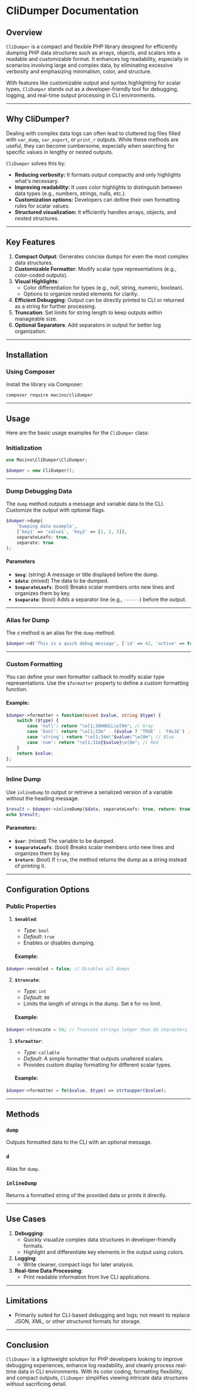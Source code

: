 # **CliDumper Documentation**

## **Overview**

`CliDumper` is a compact and flexible PHP library designed for efficiently dumping PHP data structures such as arrays, objects, and scalars into a readable and customizable format. It enhances log readability, especially in scenarios involving large and complex data, by eliminating excessive verbosity and emphasizing minimalism, color, and structure.

With features like customizable output and syntax highlighting for scalar types, `CliDumper` stands out as a developer-friendly tool for debugging, logging, and real-time output processing in CLI environments.

---

## **Why CliDumper?**

Dealing with complex data logs can often lead to cluttered log files filled with `var_dump`, `var_export`, or `print_r` outputs. While these methods are useful, they can become cumbersome, especially when searching for specific values in lengthy or nested outputs.

`CliDumper` solves this by:
- **Reducing verbosity:** It formats output compactly and only highlights what's necessary.
- **Improving readability:** It uses color highlights to distinguish between data types (e.g., numbers, strings, nulls, etc.).
- **Customization options:** Developers can define their own formatting rules for scalar values.
- **Structured visualization:** It efficiently handles arrays, objects, and nested structures.

---

## **Key Features**

1. **Compact Output**: Generates concise dumps for even the most complex data structures.
2. **Customizable Formatter**: Modify scalar type representations (e.g., color-coded outputs).
3. **Visual Highlights**:
    - Color differentiation for types (e.g., null, string, numeric, boolean).
    - Options to organize nested elements for clarity.
4. **Efficient Debugging**: Output can be directly printed to CLI or returned as a string for further processing.
5. **Truncation**: Set limits for string length to keep outputs within manageable size.
6. **Optional Separators**: Add separators in output for better log organization.

---

## **Installation**

### **Using Composer**
Install the library via Composer:

```shell script
composer require macino/clidumper
```

---

## **Usage**

Here are the basic usage examples for the `CliDumper` class:

### **Initialization**

```php
use Macino\CliDumper\CliDumper;

$dumper = new CliDumper();
```

---

### **Dump Debugging Data**

The `dump` method outputs a message and variable data to the CLI. Customize the output with optional flags.

```php
$dumper->dump(
    'Dumping data example',
    ['key1' => 'value1', 'key2' => [1, 2, 3]],
    separateLeafs: true,
    separate: true
);
```

#### **Parameters**
- **`$msg`**: (string) A message or title displayed before the dump.
- **`$data`**: (mixed) The data to be dumped.
- **`$separateLeafs`**: (bool) Breaks scalar members onto new lines and organizes them by key.
- **`$separate`**: (bool) Adds a separator line (e.g., `------`) before the output.

---

### **Alias for Dump**

The `d` method is an alias for the `dump` method.

```php
$dumper->d('This is a quick debug message', ['id' => 42, 'active' => true]);
```

---

### **Custom Formatting**

You can define your own formatter callback to modify scalar type representations. Use the `$formatter` property to define a custom formatting function.

#### Example:
```php
$dumper->formatter = function(mixed $value, string $type) {
    switch ($type) {
        case 'null': return "\e[1;30mNULL\e[0m"; // Gray
        case 'bool': return "\e[1;33m" . ($value ? 'TRUE' : 'FALSE') . "\e[0m"; // Yellow
        case 'string': return "\e[1;34m\"$value\"\e[0m"; // Blue
        case 'num': return "\e[1;31m{$value}\e[0m"; // Red
    }
    return $value;
};
```

---

### **Inline Dump**

Use `inlineDump` to output or retrieve a serialized version of a variable without the heading message.

```php
$result = $dumper->inlineDump($data, separateLeafs: true, return: true);
echo $result;
```

#### **Parameters**:
- **`$var`**: (mixed) The variable to be dumped.
- **`$separateLeafs`**: (bool) Breaks scalar members onto new lines and organizes them by key.
- **`$return`**: (bool) If `true`, the method returns the dump as a string instead of printing it.

---

## **Configuration Options**

### **Public Properties**

1. **`$enabled`**:
    - *Type*: `bool`
    - *Default*: `true`
    - Enables or disables dumping.

   #### Example:
```php
$dumper->enabled = false; // Disables all dumps
```

2. **`$truncate`**:
    - *Type*: `int`
    - *Default*: `80`
    - Limits the length of strings in the dump. Set `0` for no limit.

   #### Example:
```php
$dumper->truncate = 50; // Truncate strings longer than 50 characters
```

3. **`$formatter`**:
    - *Type*: `callable`
    - *Default*: A simple formatter that outputs unaltered scalars.
    - Provides custom display formatting for different scalar types.

   #### Example:
```php
$dumper->formatter = fn($value, $type) => strtoupper($value);
```

---

## **Methods**

### **`dump`**
Outputs formatted data to the CLI with an optional message.

### **`d`**
Alias for `dump`.

### **`inlineDump`**
Returns a formatted string of the provided data or prints it directly.

---

## **Use Cases**

1. **Debugging**:
    - Quickly visualize complex data structures in developer-friendly formats.
    - Highlight and differentiate key elements in the output using colors.
2. **Logging**:
    - Write cleaner, compact logs for later analysis.
3. **Real-time Data Processing**:
    - Print readable information from live CLI applications.

---

## **Limitations**

- Primarily suited for CLI-based debugging and logs; not meant to replace JSON, XML, or other structured formats for storage.

---

## **Conclusion**

`CliDumper` is a lightweight solution for PHP developers looking to improve debugging experiences, enhance log readability, and cleanly process real-time data in CLI environments. With its color coding, formatting flexibility, and compact outputs, `CliDumper` simplifies viewing intricate data structures without sacrificing detail.

